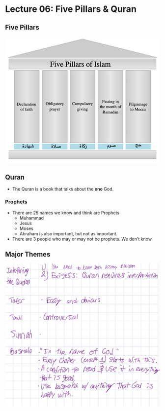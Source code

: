 # Lecture 06: Five Pillars & Quran

## Five Pillars

![](../../.gitbook/assets/image%20%28461%29.png)

## Quran

* The Quran is a book that talks about the **one** God.

### Prophets

* There are 25 names we know and think are Prophets
  * Muhammad
  * Jesus
  * Moses
  * Abraham is also important, but not as important. 
* There are 3 people who may or may not be prophets. We don't know.

## Major Themes

![](../../.gitbook/assets/image%20%28462%29.png)



